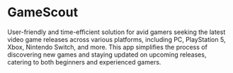 # GameScout
User-friendly and time-efficient solution for avid gamers seeking the latest video game releases across various platforms, including PC, PlayStation 5, Xbox, Nintendo Switch, and more. This app simplifies the process of discovering new games and staying updated on upcoming releases, catering to both beginners and experienced gamers. 
